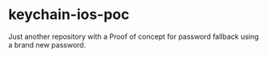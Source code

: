 # keychain-ios-poc

Just another repository with a Proof of concept for password fallback using a brand new password.
